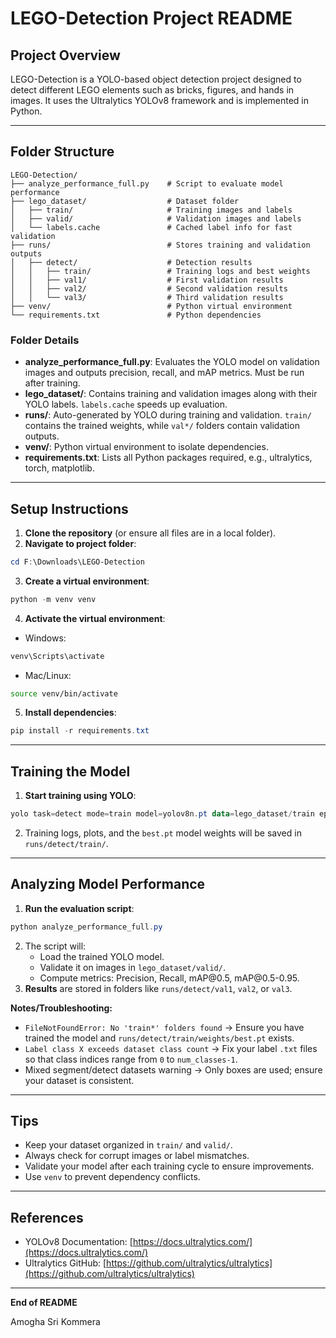 # LEGO-Detection Project README

## Project Overview

LEGO-Detection is a YOLO-based object detection project designed to detect different LEGO elements such as bricks, figures, and hands in images. It uses the Ultralytics YOLOv8 framework and is implemented in Python.

---

## Folder Structure

```
LEGO-Detection/
├── analyze_performance_full.py    # Script to evaluate model performance
├── lego_dataset/                  # Dataset folder
│   ├── train/                     # Training images and labels
│   ├── valid/                     # Validation images and labels
│   └── labels.cache               # Cached label info for fast validation
├── runs/                          # Stores training and validation outputs
│   ├── detect/                    # Detection results
│   │   ├── train/                 # Training logs and best weights
│   │   ├── val1/                  # First validation results
│   │   ├── val2/                  # Second validation results
│   │   └── val3/                  # Third validation results
├── venv/                          # Python virtual environment
└── requirements.txt               # Python dependencies
```

### Folder Details

- **analyze\_performance\_full.py**: Evaluates the YOLO model on validation images and outputs precision, recall, and mAP metrics. Must be run after training.
- **lego\_dataset/**: Contains training and validation images along with their YOLO labels. `labels.cache` speeds up evaluation.
- **runs/**: Auto-generated by YOLO during training and validation. `train/` contains the trained weights, while `val*/` folders contain validation outputs.
- **venv/**: Python virtual environment to isolate dependencies.
- **requirements.txt**: Lists all Python packages required, e.g., ultralytics, torch, matplotlib.

---

## Setup Instructions

1. **Clone the repository** (or ensure all files are in a local folder).
2. **Navigate to project folder**:

```powershell
cd F:\Downloads\LEGO-Detection
```

3. **Create a virtual environment**:

```powershell
python -m venv venv
```

4. **Activate the virtual environment**:

- Windows:

```powershell
venv\Scripts\activate
```

- Mac/Linux:

```bash
source venv/bin/activate
```

5. **Install dependencies**:

```powershell
pip install -r requirements.txt
```

---

## Training the Model

1. **Start training using YOLO**:

```powershell
yolo task=detect mode=train model=yolov8n.pt data=lego_dataset/train epochs=50 imgsz=640
```

2. Training logs, plots, and the `best.pt` model weights will be saved in `runs/detect/train/`.

---

## Analyzing Model Performance

1. **Run the evaluation script**:

```powershell
python analyze_performance_full.py
```

2. The script will:
   - Load the trained YOLO model.
   - Validate it on images in `lego_dataset/valid/`.
   - Compute metrics: Precision, Recall, mAP\@0.5, mAP\@0.5-0.95.
3. **Results** are stored in folders like `runs/detect/val1`, `val2`, or `val3`.

**Notes/Troubleshooting:**

- `FileNotFoundError: No 'train*' folders found` → Ensure you have trained the model and `runs/detect/train/weights/best.pt` exists.
- `Label class X exceeds dataset class count` → Fix your label `.txt` files so that class indices range from `0` to `num_classes-1`.
- Mixed segment/detect datasets warning → Only boxes are used; ensure your dataset is consistent.

---

## Tips

- Keep your dataset organized in `train/` and `valid/`.
- Always check for corrupt images or label mismatches.
- Validate your model after each training cycle to ensure improvements.
- Use `venv` to prevent dependency conflicts.

---

## References

- YOLOv8 Documentation: [https://docs.ultralytics.com/](https://docs.ultralytics.com/)
- Ultralytics GitHub: [https://github.com/ultralytics/ultralytics](https://github.com/ultralytics/ultralytics)

---

**End of README**

Amogha Sri Kommera
